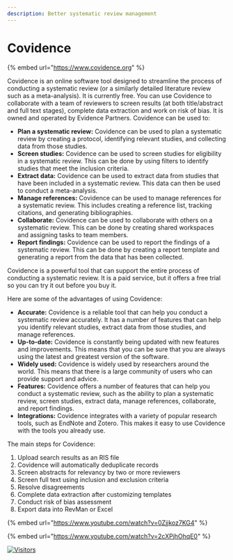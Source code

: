 ```yaml
---
description: Better systematic review management
---
```


# Covidence

{% embed url="https://www.covidence.org" %}

Covidence is an online software tool designed to streamline the process of conducting a systematic review (or a similarly detailed literature review such as a meta-analysis). It is currently free. You can use Covidence to collaborate with a team of reviewers to screen results (at both title/abstract and full text stages), complete data extraction and work on risk of bias. It is owned and operated by Evidence Partners. Covidence can be used to:

* **Plan a systematic review:** Covidence can be used to plan a systematic review by creating a protocol, identifying relevant studies, and collecting data from those studies.
* **Screen studies:** Covidence can be used to screen studies for eligibility in a systematic review. This can be done by using filters to identify studies that meet the inclusion criteria.
* **Extract data:** Covidence can be used to extract data from studies that have been included in a systematic review. This data can then be used to conduct a meta-analysis.
* **Manage references:** Covidence can be used to manage references for a systematic review. This includes creating a reference list, tracking citations, and generating bibliographies.
* **Collaborate:** Covidence can be used to collaborate with others on a systematic review. This can be done by creating shared workspaces and assigning tasks to team members.
* **Report findings:** Covidence can be used to report the findings of a systematic review. This can be done by creating a report template and generating a report from the data that has been collected.

Covidence is a powerful tool that can support the entire process of conducting a systematic review. It is a paid service, but it offers a free trial so you can try it out before you buy it.

Here are some of the advantages of using Covidence:

* **Accurate:** Covidence is a reliable tool that can help you conduct a systematic review accurately. It has a number of features that can help you identify relevant studies, extract data from those studies, and manage references.
* **Up-to-date:** Covidence is constantly being updated with new features and improvements. This means that you can be sure that you are always using the latest and greatest version of the software.
* **Widely used:** Covidence is widely used by researchers around the world. This means that there is a large community of users who can provide support and advice.
* **Features:** Covidence offers a number of features that can help you conduct a systematic review, such as the ability to plan a systematic review, screen studies, extract data, manage references, collaborate, and report findings.
* **Integrations:** Covidence integrates with a variety of popular research tools, such as EndNote and Zotero. This makes it easy to use Covidence with the tools you already use.

The main steps for Covidence:

1. Upload search results as an RIS file
2. Covidence will automatically deduplicate records
3. Screen abstracts for relevancy by two or more reviewers
4. Screen full text using inclusion and exclusion criteria
5. Resolve disagreements
6. Complete data extraction after customizing templates
7. Conduct risk of bias assessment
8. Export data into RevMan or Excel

{% embed url="https://www.youtube.com/watch?v=0Zjjkoz7KG4" %}

{% embed url="https://www.youtube.com/watch?v=2cXPjhOhqE0" %}

[![Visitors](https://api.visitorbadge.io/api/visitors?path=https%3A%2F%2Fgithub.com%2Fdrshahizan\&labelColor=%23697689\&countColor=%23555555\&style=plastic)](https://visitorbadge.io/status?path=https%3A%2F%2Fgithub.com%2Fdrshahizan)
